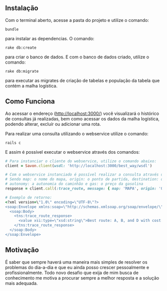 Instalação
----------

Com o terminal aberto, acesse a pasta do projeto e utilize o comando:

    bundle

para instalar as dependencias.
O comando:

    rake db:create

para criar o banco de dados.
E com o banco de dados criado, utilize o comando:

    rake db:migrate

para executar as migrates de criação de tabelas e população da tabela que contém a malha logística.


Como Funciona
-------------

Ao acessar o endereço ([http://localhost:3000/](http://localhost:3000/)) você visualizará o histórico de consultas já realizadas, bem como acessar os dados da malha logística, podendo alterar, excluír ou adicionar uma rota.

Para realizar uma consulta utilizando o webservice utilize o comando:

    rails c

E assim é possível executar o webservice através dos comandos:
```ruby
# Para instanciar o cliente do webservice, utilize o comando abaixo:
client = Savon.client(wsdl: 'http://localhost:3000/best_way/wsdl')

# Com o webservice instanciado é possível realizar a consulta através do codigo:
# Sendo map: o nome do mapa, origin: o ponto de partida, destination: o destino, 
# autonomy: a autonomia do caminhão e gas: o preço da gasolina
response = client.call(:trace_route, message: { map: 'MAPA', origin: 'ORIGEM', destination: 'DESTINO', autonomy: '9.99', gas: '9.99' })

# Exemplo de retorno:
<?xml version=\"1.0\" encoding=\"UTF-8\"?>
<soap:Envelope xmlns:soap=\"http://schemas.xmlsoap.org/soap/envelope/\" xmlns:xsd=\"http://www.w3.org/2001/XMLSchema\" xmlns:xsi=\"http://www.w3.org/2001/XMLSchema-instance\" xmlns:tns=\"levaetraz.com.br\">
  <soap:Body>
    <tns:trace_route_response>
      <value xsi:type=\"xsd:string\">Best route: A, B, and D with cost: 6.25</value>
    </tns:trace_route_response>
  </soap:Body>
</soap:Envelope>
```

Motivação
---------

É saber que sempre haverá uma maneira mais simples de resolver os problemas do dia-a-dia e que eu ainda posso crescer pessoalmente e profissionalmente.
Todo novo desafio que exija de mim busca de conhecimento me motiva a procurar sempre a melhor resposta e a solução mais adequada.